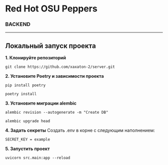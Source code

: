# Red Hot OSU Peppers
### BACKEND
___
## Локальный запуск проекта
__1. Клонируйте репозиторий__
```
git clone https://github.com/xaxaton-2/server.git
```
__2. Установите Poetry и зависимости проекта__
```
pip install poetry

poetry install
```
__3. Установите миграции alembic__
```
alembic revision --autogenerate -m "Create DB"

alembic upgrade head
```
__4. Задать секреты__
Создать .env в корне с следующим наполнением:
```
SECRET_KEY = example
```

__5. Запустить проект__
```
uvicorn src.main:app --reload
```